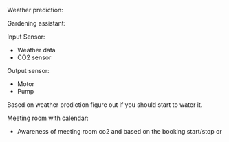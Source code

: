 Weather prediction:



Gardening assistant:



Input Sensor:

- Weather data
- CO2 sensor



Output sensor:

- Motor
- Pump





Based on weather prediction figure out if you should start to water it.





Meeting room with calendar:

- Awareness of meeting room co2 and based on the booking start/stop or 

  

